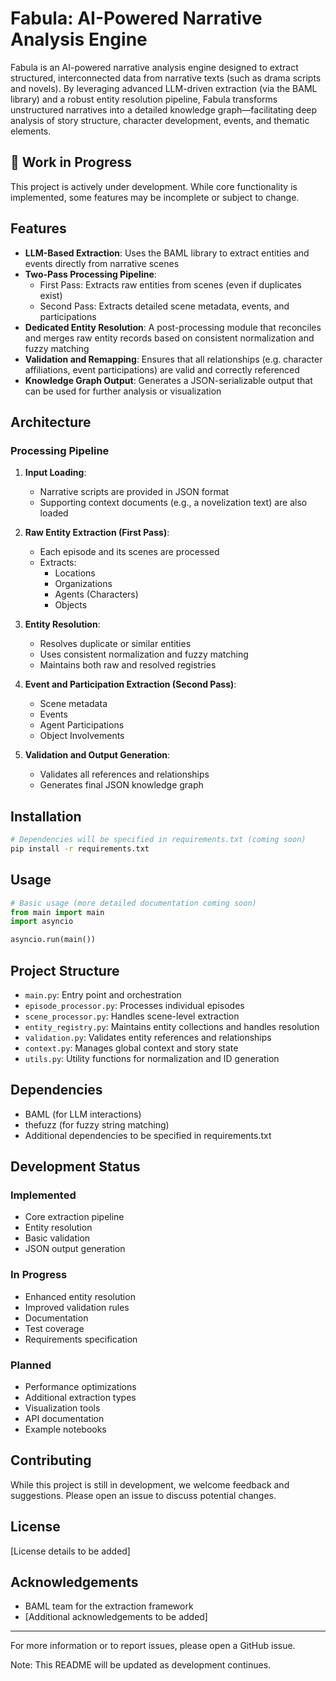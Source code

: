 # Fabula: AI-Powered Narrative Analysis Engine

Fabula is an AI-powered narrative analysis engine designed to extract structured, interconnected data from narrative texts (such as drama scripts and novels). By leveraging advanced LLM-driven extraction (via the BAML library) and a robust entity resolution pipeline, Fabula transforms unstructured narratives into a detailed knowledge graph—facilitating deep analysis of story structure, character development, events, and thematic elements.

## 🚧 Work in Progress

This project is actively under development. While core functionality is implemented, some features may be incomplete or subject to change.

## Features

- **LLM-Based Extraction**: Uses the BAML library to extract entities and events directly from narrative scenes
- **Two-Pass Processing Pipeline**:
  - First Pass: Extracts raw entities from scenes (even if duplicates exist)
  - Second Pass: Extracts detailed scene metadata, events, and participations
- **Dedicated Entity Resolution**: A post-processing module that reconciles and merges raw entity records based on consistent normalization and fuzzy matching
- **Validation and Remapping**: Ensures that all relationships (e.g. character affiliations, event participations) are valid and correctly referenced
- **Knowledge Graph Output**: Generates a JSON-serializable output that can be used for further analysis or visualization

## Architecture

### Processing Pipeline

1. **Input Loading**:
   - Narrative scripts are provided in JSON format
   - Supporting context documents (e.g., a novelization text) are also loaded

2. **Raw Entity Extraction (First Pass)**:
   - Each episode and its scenes are processed
   - Extracts:
     - Locations
     - Organizations
     - Agents (Characters)
     - Objects

3. **Entity Resolution**:
   - Resolves duplicate or similar entities
   - Uses consistent normalization and fuzzy matching
   - Maintains both raw and resolved registries

4. **Event and Participation Extraction (Second Pass)**:
   - Scene metadata
   - Events
   - Agent Participations
   - Object Involvements

5. **Validation and Output Generation**:
   - Validates all references and relationships
   - Generates final JSON knowledge graph

## Installation

```bash
# Dependencies will be specified in requirements.txt (coming soon)
pip install -r requirements.txt
```

## Usage

```python
# Basic usage (more detailed documentation coming soon)
from main import main
import asyncio

asyncio.run(main())
```

## Project Structure

- `main.py`: Entry point and orchestration
- `episode_processor.py`: Processes individual episodes
- `scene_processor.py`: Handles scene-level extraction
- `entity_registry.py`: Maintains entity collections and handles resolution
- `validation.py`: Validates entity references and relationships
- `context.py`: Manages global context and story state
- `utils.py`: Utility functions for normalization and ID generation

## Dependencies

- BAML (for LLM interactions)
- thefuzz (for fuzzy string matching)
- Additional dependencies to be specified in requirements.txt

## Development Status

### Implemented
- Core extraction pipeline
- Entity resolution
- Basic validation
- JSON output generation

### In Progress
- Enhanced entity resolution
- Improved validation rules
- Documentation
- Test coverage
- Requirements specification

### Planned
- Performance optimizations
- Additional extraction types
- Visualization tools
- API documentation
- Example notebooks

## Contributing

While this project is still in development, we welcome feedback and suggestions. Please open an issue to discuss potential changes.

## License

[License details to be added]

## Acknowledgements

- BAML team for the extraction framework
- [Additional acknowledgements to be added]

---

For more information or to report issues, please open a GitHub issue.

Note: This README will be updated as development continues.